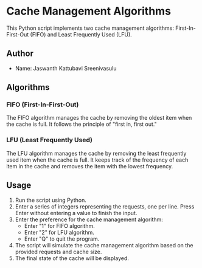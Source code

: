 # Cache Management Algorithms

This Python script implements two cache management algorithms: First-In-First-Out (FIFO) and Least Frequently Used (LFU).

## Author

- Name: Jaswanth Kattubavi Sreenivasulu

## Algorithms

### FIFO (First-In-First-Out)

The FIFO algorithm manages the cache by removing the oldest item when the cache is full. It follows the principle of "first in, first out."

### LFU (Least Frequently Used)

The LFU algorithm manages the cache by removing the least frequently used item when the cache is full. It keeps track of the frequency of each item in the cache and removes the item with the lowest frequency.

## Usage

1. Run the script using Python.
2. Enter a series of integers representing the requests, one per line. Press Enter without entering a value to finish the input.
3. Enter the preference for the cache management algorithm:
   - Enter "1" for FIFO algorithm.
   - Enter "2" for LFU algorithm.
   - Enter "Q" to quit the program.
4. The script will simulate the cache management algorithm based on the provided requests and cache size.
5. The final state of the cache will be displayed.
